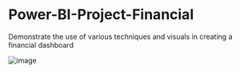 # Power-BI-Project-Financial

Demonstrate the use of various techniques and visuals in creating a financial dashboard

![image](https://github.com/bbkeithmak/Power-BI-Project-Financial/assets/27880700/414f5ef2-fa03-47fb-900d-b361656c13ce)

